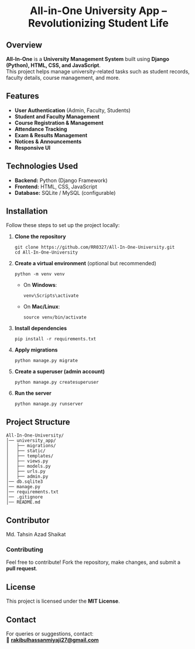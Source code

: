 <h1 align="center">All-in-One University App – Revolutionizing Student Life </h1>

## Overview
**All-In-One** is a **University Management System** built using **Django (Python), HTML, CSS, and JavaScript**.  
This project helps manage university-related tasks such as student records, faculty details, course management, and more.

## Features
- **User Authentication** (Admin, Faculty, Students)
- **Student and Faculty Management**
- **Course Registration & Management**
- **Attendance Tracking**
- **Exam & Results Management**
- **Notices & Announcements**
- **Responsive UI**

## Technologies Used
- **Backend:** Python (Django Framework)
- **Frontend:** HTML, CSS, JavaScript
- **Database:** SQLite / MySQL (configurable)

## Installation
Follow these steps to set up the project locally:

1. **Clone the repository**  
   ```
   git clone https://github.com/RR0327/All-In-One-University.git
   cd All-In-One-University
   ```

2. **Create a virtual environment** (optional but recommended)  
   ```
   python -m venv venv
   ```
   - On **Windows**:  
     ```
     venv\Scripts\activate
     ```
   - On **Mac/Linux**:  
     ```
     source venv/bin/activate
     ```

3. **Install dependencies**  
   ```
   pip install -r requirements.txt
   ```

4. **Apply migrations**  
   ```
   python manage.py migrate
   ```

5. **Create a superuser (admin account)**  
   ```
   python manage.py createsuperuser
   ```

6. **Run the server**  
   ```
   python manage.py runserver
   ```

## Project Structure
```
All-In-One-University/
│── university_app/
│   ├── migrations/
│   ├── static/
│   ├── templates/
│   ├── views.py
│   ├── models.py
│   ├── urls.py
│   ├── admin.py
│── db.sqlite3
│── manage.py
│── requirements.txt
│── .gitignore
│── README.md
```

## Contributor
Md. Tahsin Azad Shaikat

### **Contributing**
Feel free to contribute! Fork the repository, make changes, and submit a **pull request**.

## License
This project is licensed under the **MIT License**.

## Contact
For queries or suggestions, contact:  
📧 **rakibulhassanmiyaji27@gmail.com**
